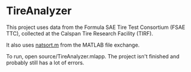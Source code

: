 # TireAnalyzer

This project uses data from the Formula SAE Tire Test Consortium (FSAE TTC), collected at the Calspan Tire Research Facility (TIRF).

It also uses [natsort.m](https://www.mathworks.com/matlabcentral/fileexchange/47434-natural-order-filename-sort) from the MATLAB file exchange.

To run, open source/TireAnalyzer.mlapp. The project isn't finished and probably still has a lot of errors.
